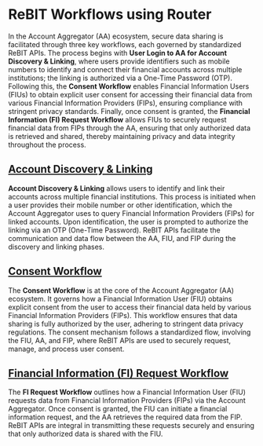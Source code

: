 # ReBIT Workflows using Router

In the Account Aggregator (AA) ecosystem, secure data sharing is facilitated through three key workflows, each governed by standardized ReBIT APIs. The process begins with **User Login to AA for Account Discovery & Linking**, where users provide identifiers such as mobile numbers to identify and connect their financial accounts across multiple institutions; the linking is authorized via a One-Time Password (OTP). Following this, the **Consent Workflow** enables Financial Information Users (FIUs) to obtain explicit user consent for accessing their financial data from various Financial Information Providers (FIPs), ensuring compliance with stringent privacy standards. Finally, once consent is granted, the **Financial Information (FI) Request Workflow** allows FIUs to securely request financial data from FIPs through the AA, ensuring that only authorized data is retrieved and shared, thereby maintaining privacy and data integrity throughout the process.

## [**Account Discovery & Linking**](../../../buildaathon-2024/network-scenarios/account-discovery-and-linking.md)

**Account Discovery & Linking** allows users to identify and link their accounts across multiple financial institutions. This process is initiated when a user provides their mobile number or other identification, which the Account Aggregator uses to query Financial Information Providers (FIPs) for linked accounts. Upon identification, the user is prompted to authorize the linking via an OTP (One-Time Password). ReBIT APIs facilitate the communication and data flow between the AA, FIU, and FIP during the discovery and linking phases.

## [**Consent Workflow**](../../../buildaathon-2024/network-scenarios/consent-workflow.md)

The **Consent Workflow** is at the core of the Account Aggregator (AA) ecosystem. It governs how a Financial Information User (FIU) obtains explicit consent from the user to access their financial data held by various Financial Information Providers (FIPs). This workflow ensures that data sharing is fully authorized by the user, adhering to stringent data privacy regulations. The consent mechanism follows a standardized flow, involving the FIU, AA, and FIP, where ReBIT APIs are used to securely request, manage, and process user consent.

## [**Financial Information (FI) Request Workflow**](../../../buildaathon-2024/network-scenarios/fi-request-workflow.md)

The **FI Request Workflow** outlines how a Financial Information User (FIU) requests data from Financial Information Providers (FIPs) via the Account Aggregator. Once consent is granted, the FIU can initiate a financial information request, and the AA retrieves the required data from the FIP. ReBIT APIs are integral in transmitting these requests securely and ensuring that only authorized data is shared with the FIU.
